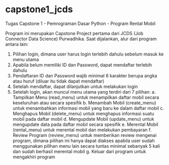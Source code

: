 # capstone1_jcds
Tugas Capstone 1 - Pemrograman Dasar Python - Program Rental Mobil

Program ini merupakan Capstone Project pertama dari JCDS (Job Connector Data Science) Purwadhika.
Saat dijalankan, alur dari program antara lain:
  1. Pilihan login, dimana user harus login terlebih dahulu sebelum masuk ke menu utama
  2. Apabila belum memiliki ID dan Password, dapat mendaftar terlebih dahulu
  3. Pendaftaran ID dan Password wajib minimal 6 karakter berupa angka atau huruf (diluar itu tidak dapat mendaftar)
  4. Setelah mendaftar, dapat dilanjutkan untuk melakukan login
  5. Setelah login, akan muncul menu utama yang terdiri dari 7 pilihan:
        a. Tampilkan Menu (read_menu) untuk menampilkan daftar mobil secara keseluruhan atau secara spesifik
        b. Menambah Mobil (create_menu) untuk menambahkan informasi mobil yang baru ke dalam daftar mobil
        c. Menghapus Mobil (delete_menu) untuk menghapus informasi suatu mobil pada daftar mobil
        d. Mengupdate Mobil (update_menu) untuk mengupdate data pada daftar mobil secara spesifik
        e. Merental Mobil (rental_menu) untuk merental mobil dan melakukan pembayaran
        f. Review Program (review_menu) untuk memberikan review mengenai program, dimana pilihan ini hanya dapat diakses apabila user sudah menggunakan pilihan menu lain secara tuntas minimal sebanyak 5 kali dan sudah berhasil merental mobil
        g. Keluar dari program untuk mengakhiri program
